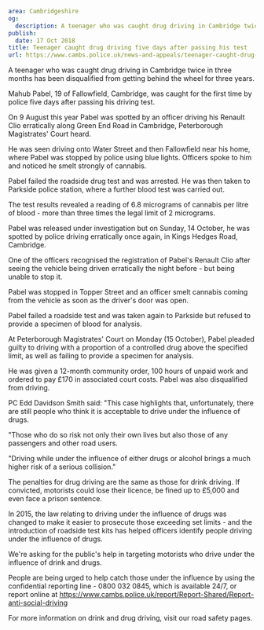 ```yaml
area: Cambridgeshire
og:
  description: A teenager who was caught drug driving in Cambridge twice in three months has been disqualified from getting behind the wheel for three years.
publish:
  date: 17 Oct 2018
title: Teenager caught drug driving five days after passing his test
url: https://www.cambs.police.uk/news-and-appeals/teenager-caught-drug-driving-cambridge
```

A teenager who was caught drug driving in Cambridge twice in three months has been disqualified from getting behind the wheel for three years.

Mahub Pabel, 19 of Fallowfield, Cambridge, was caught for the first time by police five days after passing his driving test.

On 9 August this year Pabel was spotted by an officer driving his Renault Clio erratically along Green End Road in Cambridge, Peterborough Magistrates' Court heard.

He was seen driving onto Water Street and then Fallowfield near his home, where Pabel was stopped by police using blue lights. Officers spoke to him and noticed he smelt strongly of cannabis.

Pabel failed the roadside drug test and was arrested. He was then taken to Parkside police station, where a further blood test was carried out.

The test results revealed a reading of 6.8 micrograms of cannabis per litre of blood - more than three times the legal limit of 2 micrograms.

Pabel was released under investigation but on Sunday, 14 October, he was spotted by police driving erratically once again, in Kings Hedges Road, Cambridge.

One of the officers recognised the registration of Pabel's Renault Clio after seeing the vehicle being driven erratically the night before - but being unable to stop it.

Pabel was stopped in Topper Street and an officer smelt cannabis coming from the vehicle as soon as the driver's door was open.

Pabel failed a roadside test and was taken again to Parkside but refused to provide a specimen of blood for analysis.

At Peterborough Magistrates' Court on Monday (15 October), Pabel pleaded guilty to driving with a proportion of a controlled drug above the specified limit, as well as failing to provide a specimen for analysis.

He was given a 12-month community order, 100 hours of unpaid work and ordered to pay £170 in associated court costs. Pabel was also disqualified from driving.

PC Edd Davidson Smith said: "This case highlights that, unfortunately, there are still people who think it is acceptable to drive under the influence of drugs.

"Those who do so risk not only their own lives but also those of any passengers and other road users.

"Driving while under the influence of either drugs or alcohol brings a much higher risk of a serious collision."

The penalties for drug driving are the same as those for drink driving. If convicted, motorists could lose their licence, be fined up to £5,000 and even face a prison sentence.

In 2015, the law relating to driving under the influence of drugs was changed to make it easier to prosecute those exceeding set limits - and the introduction of roadside test kits has helped officers identify people driving under the influence of drugs.

We're asking for the public's help in targeting motorists who drive under the influence of drink and drugs.

People are being urged to help catch those under the influence by using the confidential reporting line - 0800 032 0845, which is available 24/7, or report online at https://www.cambs.police.uk/report/Report-Shared/Report-anti-social-driving

For more information on drink and drug driving, visit our road safety pages.
